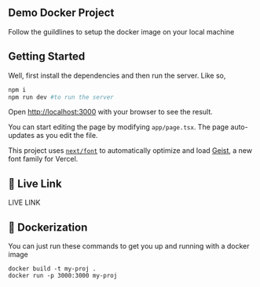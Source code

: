 <div style="text-center">

## Demo Docker Project

Follow the guildlines to setup the docker image on your local machine  
</div>



## Getting Started

Well, first install the dependencies and then run the server. Like so,

```bash
npm i
npm run dev #to run the server
```

Open [http://localhost:3000](http://localhost:3000) with your browser to see the result.

You can start editing the page by modifying `app/page.tsx`. The page auto-updates as you edit the file.

This project uses [`next/font`](https://nextjs.org/docs/app/building-your-application/optimizing/fonts) to automatically optimize and load [Geist](https://vercel.com/font), a new font family for Vercel.


## 🚀 Live Link

LIVE LINK

## 🐋 Dockerization

You can just run these commands to get you up and running with a docker image

```
docker build -t my-proj .
docker run -p 3000:3000 my-proj
```
